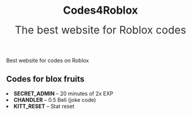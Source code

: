 
<header class="modern-header">
        <div class="container">
            <h1 class="site-title">Codes4Roblox</h1>
            <h2 class="site-subheading" style="font-size:2em; font-weight:normal; margin-top:10px; color:#333;">The best website for Roblox codes</h2>
        </div>
    </header>
    <main class="container">
        <section class="intro-section">
            <p class="subtitle">Best website for codes on Roblox</p>
        </section>
        <section class="mom-list-section">
            <h2>Codes for blox fruits</h2>
            <li><strong>SECRET_ADMIN</strong> – 20 minutes of 2x EXP</li>
                <li><strong>CHANDLER</strong> – 0.5 Beli (joke code)</li>
                <li><strong>KITT_RESET</strong> – Stat reset</li>

